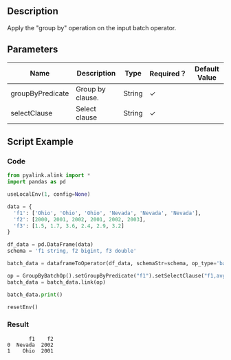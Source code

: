 ## Description
Apply the "group by" operation on the input batch operator.

## Parameters
| Name | Description | Type | Required？ | Default Value |
| --- | --- | --- | --- | --- |
| groupByPredicate | Group by clause. | String | ✓ |  |
| selectClause | Select clause | String | ✓ |  |

## Script Example
### Code

```python
from pyalink.alink import *
import pandas as pd

useLocalEnv(1, config=None)

data = {
  'f1': ['Ohio', 'Ohio', 'Ohio', 'Nevada', 'Nevada', 'Nevada'],
  'f2': [2000, 2001, 2002, 2001, 2002, 2003],
  'f3': [1.5, 1.7, 3.6, 2.4, 2.9, 3.2]
}

df_data = pd.DataFrame(data)
schema = 'f1 string, f2 bigint, f3 double'

batch_data = dataframeToOperator(df_data, schemaStr=schema, op_type='batch')

op = GroupByBatchOp().setGroupByPredicate("f1").setSelectClause("f1,avg(f2) as f2")
batch_data = batch_data.link(op)

batch_data.print()

resetEnv()
```

### Result

```
       f1    f2
0  Nevada  2002
1    Ohio  2001
```
